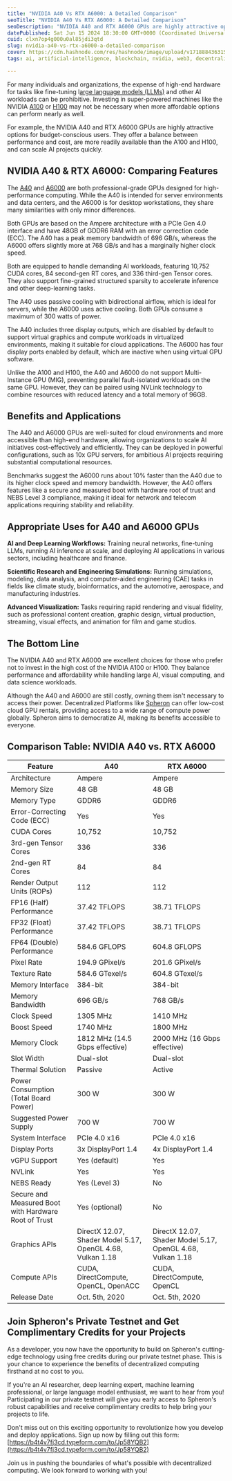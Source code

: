 ```yaml
---
title: "NVIDIA A40 Vs RTX A6000: A Detailed Comparison"
seoTitle: "NVIDIA A40 Vs RTX A6000: A Detailed Comparison"
seoDescription: "NVIDIA A40 and RTX A6000 GPUs are highly attractive options for budget-conscious users. They offer a balance between performance and cost, are more perfect"
datePublished: Sat Jun 15 2024 18:30:00 GMT+0000 (Coordinated Universal Time)
cuid: clxn7op4g000u0al85jdi3qtd
slug: nvidia-a40-vs-rtx-a6000-a-detailed-comparison
cover: https://cdn.hashnode.com/res/hashnode/image/upload/v1718884363158/adf2f090-953f-40cd-9075-96c3bf48f2a3.png
tags: ai, artificial-intelligence, blockchain, nvidia, web3, decentralization, spheron, a40, a6000

---
```


For many individuals and organizations, the expense of high-end hardware for tasks like fine-tuning l[arge language models (LLMs)](https://blog.spheron.network/top-15-open-source-llms-for-2024-and-their-uses) and other AI workloads can be prohibitive. Investing in super-powered machines like the NVIDIA [A100](https://blog.spheron.network/nvidia-a100-vs-v100-which-gpu-is-better) or [H100](https://blog.spheron.network/nvidia-h100-vs-h200-a-detailed-comparison) may not be necessary when more affordable options can perform nearly as well.

For example, the NVIDIA A40 and RTX A6000 GPUs are highly attractive options for budget-conscious users. They offer a balance between performance and cost, are more readily available than the A100 and H100, and can scale AI projects quickly.

## NVIDIA A40 & RTX A6000: Comparing Features

The [A40](https://www.nvidia.com/en-in/data-center/a40/) and [A6000](https://www.nvidia.com/en-in/design-visualization/rtx-a6000/) are both professional-grade GPUs designed for high-performance computing. While the A40 is intended for server environments and data centers, and the A6000 is for desktop workstations, they share many similarities with only minor differences.

Both GPUs are based on the Ampere architecture with a PCIe Gen 4.0 interface and have 48GB of GDDR6 RAM with an error correction code (ECC). The A40 has a peak memory bandwidth of 696 GB/s, whereas the A6000 offers slightly more at 768 GB/s and has a marginally higher clock speed.

Both are equipped to handle demanding AI workloads, featuring 10,752 CUDA cores, 84 second-gen RT cores, and 336 third-gen Tensor cores. They also support fine-grained structured sparsity to accelerate inference and other deep-learning tasks.

The A40 uses passive cooling with bidirectional airflow, which is ideal for servers, while the A6000 uses active cooling. Both GPUs consume a maximum of 300 watts of power.

The A40 includes three display outputs, which are disabled by default to support virtual graphics and compute workloads in virtualized environments, making it suitable for cloud applications. The A6000 has four display ports enabled by default, which are inactive when using virtual GPU software.

Unlike the A100 and H100, the A40 and A6000 do not support Multi-Instance GPU (MIG), preventing parallel fault-isolated workloads on the same GPU. However, they can be paired using NVLink technology to combine resources with reduced latency and a total memory of 96GB.

## Benefits and Applications

The A40 and A6000 GPUs are well-suited for cloud environments and more accessible than high-end hardware, allowing organizations to scale AI initiatives cost-effectively and efficiently. They can be deployed in powerful configurations, such as 10x GPU servers, for ambitious AI projects requiring substantial computational resources.

Benchmarks suggest the A6000 runs about 10% faster than the A40 due to its higher clock speed and memory bandwidth. However, the A40 offers features like a secure and measured boot with hardware root of trust and NEBS Level 3 compliance, making it ideal for network and telecom applications requiring stability and reliability.

## Appropriate Uses for A40 and A6000 GPUs

**AI and Deep Learning Workflows:** Training neural networks, fine-tuning LLMs, running AI inference at scale, and deploying AI applications in various sectors, including healthcare and finance.

**Scientific Research and Engineering Simulations:** Running simulations, modeling, data analysis, and computer-aided engineering (CAE) tasks in fields like climate study, bioinformatics, and the automotive, aerospace, and manufacturing industries.

**Advanced Visualization:** Tasks requiring rapid rendering and visual fidelity, such as professional content creation, graphic design, virtual production, streaming, visual effects, and animation for film and game studios.

## The Bottom Line

The NVIDIA A40 and RTX A6000 are excellent choices for those who prefer not to invest in the high cost of the NVIDIA A100 or H100. They balance performance and affordability while handling large AI, visual computing, and data science workloads.

Although the A40 and A6000 are still costly, owning them isn't necessary to access their power. Decentralized Platforms like [Spheron](https://www.spheron.network/) can offer low-cost cloud GPU rentals, providing access to a wide range of compute power globally. Spheron aims to democratize AI, making its benefits accessible to everyone.

## **Comparison Table: NVIDIA A40 vs. RTX A6000**

| Feature | A40 | RTX A6000 |
| --- | --- | --- |
| Architecture | Ampere | Ampere |
| Memory Size | 48 GB | 48 GB |
| Memory Type | GDDR6 | GDDR6 |
| Error-Correcting Code (ECC) | Yes | Yes |
| CUDA Cores | 10,752 | 10,752 |
| 3rd-gen Tensor Cores | 336 | 336 |
| 2nd-gen RT Cores | 84 | 84 |
| Render Output Units (ROPs) | 112 | 112 |
| FP16 (Half) Performance | 37.42 TFLOPS | 38.71 TFLOPS |
| FP32 (Float) Performance | 37.42 TFLOPS | 38.71 TFLOPS |
| FP64 (Double) Performance | 584.6 GFLOPS | 604.8 GFLOPS |
| Pixel Rate | 194.9 GPixel/s | 201.6 GPixel/s |
| Texture Rate | 584.6 GTexel/s | 604.8 GTexel/s |
| Memory Interface | 384-bit | 384-bit |
| Memory Bandwidth | 696 GB/s | 768 GB/s |
| Clock Speed | 1305 MHz | 1410 MHz |
| Boost Speed | 1740 MHz | 1800 MHz |
| Memory Clock | 1812 MHz (14.5 Gbps effective) | 2000 MHz (16 Gbps effective) |
| Slot Width | Dual-slot | Dual-slot |
| Thermal Solution | Passive | Active |
| Power Consumption (Total Board Power) | 300 W | 300 W |
| Suggested Power Supply | 700 W | 700 W |
| System Interface | PCIe 4.0 x16 | PCIe 4.0 x16 |
| Display Ports | 3x DisplayPort 1.4 | 4x DisplayPort 1.4 |
| vGPU Support | Yes (default) | Yes |
| NVLink | Yes | Yes |
| NEBS Ready | Yes (Level 3) | No |
| Secure and Measured Boot with Hardware Root of Trust | Yes (optional) | No |
| Graphics APIs | DirectX 12.07, Shader Model 5.17, OpenGL 4.68, Vulkan 1.18 | DirectX 12.07, Shader Model 5.17, OpenGL 4.68, Vulkan 1.18 |
| Compute APIs | CUDA, DirectCompute, OpenCL, OpenACC | CUDA, DirectCompute, OpenCL |
| Release Date | Oct. 5th, 2020 | Oct. 5th, 2020 |

## Join Spheron's Private Testnet and Get Complimentary Credits for your Projects

As a developer, you now have the opportunity to build on Spheron's cutting-edge technology using free credits during our private testnet phase. This is your chance to experience the benefits of decentralized computing firsthand at no cost to you.

If you're an AI researcher, deep learning expert, machine learning professional, or large language model enthusiast, we want to hear from you! Participating in our private testnet will give you early access to Spheron's robust capabilities and receive complimentary credits to help bring your projects to life.

Don't miss out on this exciting opportunity to revolutionize how you develop and deploy applications. Sign up now by filling out this form: [https://b4t4v7fj3cd.typeform.com/to/Jp58YQB2](https://b4t4v7fj3cd.typeform.com/to/Jp58YQB2)

Join us in pushing the boundaries of what's possible with decentralized computing. We look forward to working with you!